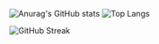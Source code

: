 ![Anurag's GitHub stats](https://github-readme-stats.vercel.app/api?username=justcallmesimon26&show_icons=true&theme=transparent&hide_border=true)
![Top Langs](https://github-readme-stats.vercel.app/api/top-langs/?username=Justcallmesimon&show_icons=true&theme=transparent&hide_border=true&layout=compact)

![GitHub Streak](https://streak-stats.demolab.com?user=JustCallMeSimon26&theme=github-dark-blue&hide_border=true&date_format=j%2Fn%5B%2FY%5D)
